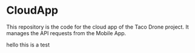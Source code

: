 # CloudApp
This repository is the code for the cloud app of the Taco Drone project. It manages the API requests from the Mobile App.

hello this is a test